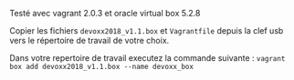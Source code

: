 Testé avec vagrant 2.0.3 et oracle virtual box 5.2.8


Copier les fichiers `devoxx2018_v1.1.box` et `Vagrantfile` depuis la clef usb vers le répertoire de travail de votre choix.


Dans votre repertoire de travail executez la commande suivante : `vagrant box add devoxx2018_v1.1.box --name devoxx_box`


